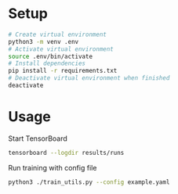 # Setup
```bash
# Create virtual environment
python3 -m venv .env
# Activate virtual environment
source .env/bin/activate
# Install dependencies
pip install -r requirements.txt
# Deactivate virtual environment when finished
deactivate
```
# Usage
Start TensorBoard
```bash
tensorboard --logdir results/runs
```
Run training with config file
```bash
python3 ./train_utils.py --config example.yaml
```